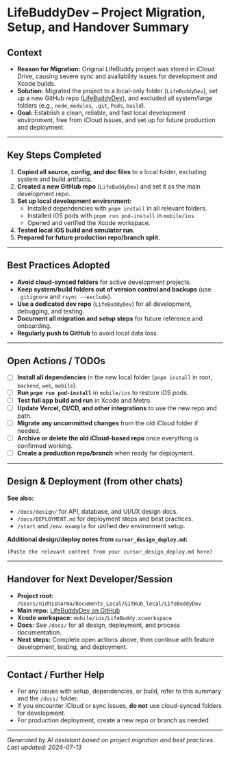 # LifeBuddyDev – Project Migration, Setup, and Handover Summary

## Context

- **Reason for Migration:** Original LifeBuddy project was stored in iCloud Drive, causing severe sync and availability issues for development and Xcode builds.
- **Solution:** Migrated the project to a local-only folder (`LifeBuddyDev`), set up a new GitHub repo ([LifeBuddyDev](https://github.com/nidhividushi/LifeBuddyDev.git)), and excluded all system/large folders (e.g., `node_modules`, `.git`, `Pods`, `build`).
- **Goal:** Establish a clean, reliable, and fast local development environment, free from iCloud issues, and set up for future production and deployment.

---

## Key Steps Completed

1. **Copied all source, config, and doc files** to a local folder, excluding system and build artifacts.
2. **Created a new GitHub repo** (`LifeBuddyDev`) and set it as the main development repo.
3. **Set up local development environment:**
   - Installed dependencies with `pnpm install` in all relevant folders.
   - Installed iOS pods with `pnpm run pod-install` in `mobile/ios`.
   - Opened and verified the Xcode workspace.
4. **Tested local iOS build and simulator run.**
5. **Prepared for future production repo/branch split.**

---

## Best Practices Adopted

- **Avoid cloud-synced folders** for active development projects.
- **Keep system/build folders out of version control and backups** (use `.gitignore` and `rsync --exclude`).
- **Use a dedicated dev repo** (`LifeBuddyDev`) for all development, debugging, and testing.
- **Document all migration and setup steps** for future reference and onboarding.
- **Regularly push to GitHub** to avoid local data loss.

---

## Open Actions / TODOs

- [ ] **Install all dependencies** in the new local folder (`pnpm install` in root, `backend`, `web`, `mobile`).
- [ ] **Run `pnpm run pod-install`** in `mobile/ios` to restore iOS pods.
- [ ] **Test full app build and run** in Xcode and Metro.
- [ ] **Update Vercel, CI/CD, and other integrations** to use the new repo and path.
- [ ] **Migrate any uncommitted changes** from the old iCloud folder if needed.
- [ ] **Archive or delete the old iCloud-based repo** once everything is confirmed working.
- [ ] **Create a production repo/branch** when ready for deployment.

---

## Design & Deployment (from other chats)

**See also:**  
- `/docs/design/` for API, database, and UI/UX design docs.
- `/docs/DEPLOYMENT.md` for deployment steps and best practices.
- `/start` and `/env.example` for unified dev environment setup.

**Additional design/deploy notes from `cursor_design_deploy.md`:**

```
(Paste the relevant content from your cursor_design_deploy.md here)
```

---

## Handover for Next Developer/Session

- **Project root:** `/Users/nidhisharma/Documents_Local/GitHub_local/LifeBuddyDev`
- **Main repo:** [LifeBuddyDev on GitHub](https://github.com/nidhividushi/LifeBuddyDev.git)
- **Xcode workspace:** `mobile/ios/LifeBuddy.xcworkspace`
- **Docs:** See `/docs/` for all design, deployment, and process documentation.
- **Next steps:** Complete open actions above, then continue with feature development, testing, and deployment.

---

## Contact / Further Help

- For any issues with setup, dependencies, or build, refer to this summary and the `/docs/` folder.
- If you encounter iCloud or sync issues, **do not** use cloud-synced folders for development.
- For production deployment, create a new repo or branch as needed.

---

*Generated by AI assistant based on project migration and best practices. Last updated: 2024-07-13* 